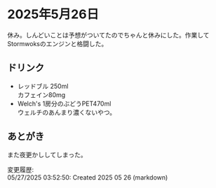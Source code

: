 # 2025年5月26日

休み。しんどいことは予想がついてたのでちゃんと休みにした。作業してStormwoksのエンジンと格闘した。

## ドリンク

- レッドブル 250ml  
カフェイン80mg
- Welch's 1房分のぶどうPET470ml  
ウェルチのあんまり濃くないやつ。

## あとがき

また夜更かししてしまった。

変更履歴:  
05/27/2025 03:52:50: Created 2025 05 26 (markdown)  
